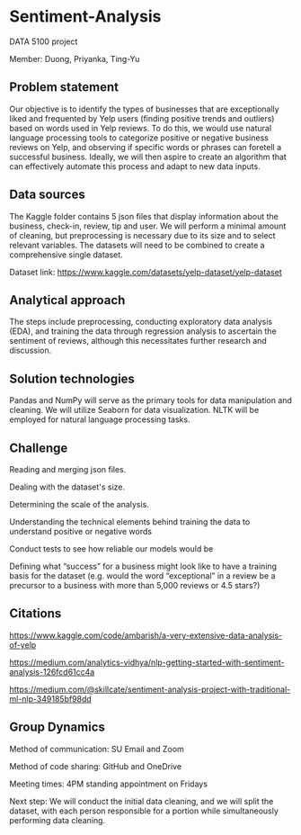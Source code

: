 # Sentiment-Analysis
DATA 5100 project

Member: Duong, Priyanka, Ting-Yu 


## Problem statement 

Our objective is to identify the types of businesses that are exceptionally liked and frequented by Yelp users (finding positive trends and outliers) based on words used in Yelp reviews. To do this, we would use natural language processing tools to categorize positive or negative business reviews on Yelp, and observing if specific words or phrases can foretell a successful business. Ideally, we will then aspire to create an algorithm that can effectively automate this process and adapt to new data inputs.  


## Data sources 

The Kaggle folder contains 5 json files that display information about the business, check-in, review, tip and user. We will perform a minimal amount of cleaning, but preprocessing is necessary due to its size and to select relevant variables. The datasets will need to be combined to create a comprehensive single dataset. 

Dataset link: https://www.kaggle.com/datasets/yelp-dataset/yelp-dataset 

## Analytical approach 

The steps include preprocessing, conducting exploratory data analysis (EDA), and training the data through regression analysis to ascertain the sentiment of reviews, although this necessitates further research and discussion. 

## Solution technologies 

Pandas and NumPy will serve as the primary tools for data manipulation and cleaning. We will utilize Seaborn for data visualization. NLTK will be employed for natural language processing tasks. 

## Challenge 

Reading and merging json files. 

Dealing with the dataset's size. 

Determining the scale of the analysis. 

Understanding the technical elements behind training the data to understand positive or negative words 

Conduct tests to see how reliable our models would be 

Defining what “success” for a business might look like to have a training basis for the dataset (e.g. would the word “exceptional” in a review be a precursor to a business with more than 5,000 reviews or 4.5 stars?) 

## Citations

https://www.kaggle.com/code/ambarish/a-very-extensive-data-analysis-of-yelp  

https://medium.com/analytics-vidhya/nlp-getting-started-with-sentiment-analysis-126fcd61cc4a 

https://medium.com/@skillcate/sentiment-analysis-project-with-traditional-ml-nlp-349185bf98dd 

## Group Dynamics 
Method of communication: SU Email and Zoom 

Method of code sharing: GitHub and OneDrive 

Meeting times: 4PM standing appointment on Fridays 

Next step: We will conduct the initial data cleaning, and we will split the dataset, with each person responsible for a portion while simultaneously performing data cleaning. 
